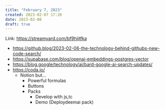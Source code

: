```yaml
---
title: "February 7, 2023"
created: 2023-02-07 17:26
date: 2023-02-08
draft: true
---
```


Link: https://streamyard.com/bf9hijtfka

* https://github.blog/2023-02-06-the-technology-behind-githubs-new-code-search/
* https://supabase.com/blog/openai-embeddings-postgres-vector
* https://blog.google/technology/ai/bard-google-ai-search-updates/
* https://coda.io/
  * Notion but...
    * Powerful formulas
    * Buttons
    * Packs
      * Develop with js,tc
      * Demo (Deploydeemai pack)